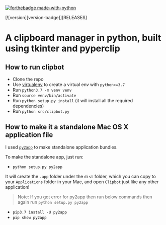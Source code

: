 [![forthebadge made-with-python](http://ForTheBadge.com/images/badges/made-with-python.svg)](https://www.python.org/)


[![version][version-badge]][RELEASES]

# A clipboard manager in python, built using tkinter and pyperclip


## How to run clipbot

- Clone the repo
- Use [virtualenv](https://docs.python-guide.org/dev/virtualenvs/#lower-level-virtualenv) to create a virtual env with `python>=3.7`
- Run `python3.7 -m venv venv`
- Run `source venv/bin/activate`
- Run `python setup.py install` (it will install all the required dependencies)
- Run `python src/clipbot.py`


## How to make it a standalone Mac OS X application file

I used [`py2app`](https://py2app.readthedocs.io/en/latest/) to make standalone application bundles.

To make the standalone app, just run:

- `python setup.py py2app`

It will create the `.app` folder under the `dist` folder, which you can copy to your `Applications` folder in your Mac, and open `Clipbot` just like any other application!



> Note: If you got error for py2app then run below commands then again run `python setup.py py2app`
- `pip3.7 install -U py2app`
- `pip show py2app`
